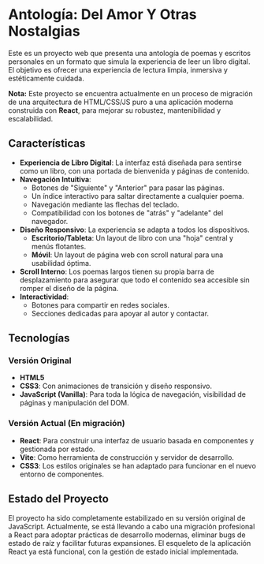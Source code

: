 # Antología: Del Amor Y Otras Nostalgias

Este es un proyecto web que presenta una antología de poemas y escritos personales en un formato que simula la experiencia de leer un libro digital. El objetivo es ofrecer una experiencia de lectura limpia, inmersiva y estéticamente cuidada.

**Nota:** Este proyecto se encuentra actualmente en un proceso de migración de una arquitectura de HTML/CSS/JS puro a una aplicación moderna construida con **React**, para mejorar su robustez, mantenibilidad y escalabilidad.

## Características

*   **Experiencia de Libro Digital**: La interfaz está diseñada para sentirse como un libro, con una portada de bienvenida y páginas de contenido.
*   **Navegación Intuitiva**:
    *   Botones de "Siguiente" y "Anterior" para pasar las páginas.
    *   Un índice interactivo para saltar directamente a cualquier poema.
    *   Navegación mediante las flechas del teclado.
    *   Compatibilidad con los botones de "atrás" y "adelante" del navegador.
*   **Diseño Responsivo**: La experiencia se adapta a todos los dispositivos.
    *   **Escritorio/Tableta**: Un layout de libro con una "hoja" central y menús flotantes.
    *   **Móvil**: Un layout de página web con scroll natural para una usabilidad óptima.
*   **Scroll Interno**: Los poemas largos tienen su propia barra de desplazamiento para asegurar que todo el contenido sea accesible sin romper el diseño de la página.
*   **Interactividad**:
    *   Botones para compartir en redes sociales.
    *   Secciones dedicadas para apoyar al autor y contactar.

## Tecnologías

### Versión Original
*   **HTML5**
*   **CSS3**: Con animaciones de transición y diseño responsivo.
*   **JavaScript (Vanilla)**: Para toda la lógica de navegación, visibilidad de páginas y manipulación del DOM.

### Versión Actual (En migración)
*   **React**: Para construir una interfaz de usuario basada en componentes y gestionada por estado.
*   **Vite**: Como herramienta de construcción y servidor de desarrollo.
*   **CSS3**: Los estilos originales se han adaptado para funcionar en el nuevo entorno de componentes.

## Estado del Proyecto

El proyecto ha sido completamente estabilizado en su versión original de JavaScript. Actualmente, se está llevando a cabo una migración profesional a React para adoptar prácticas de desarrollo modernas, eliminar bugs de estado de raíz y facilitar futuras expansiones. El esqueleto de la aplicación React ya está funcional, con la gestión de estado inicial implementada.